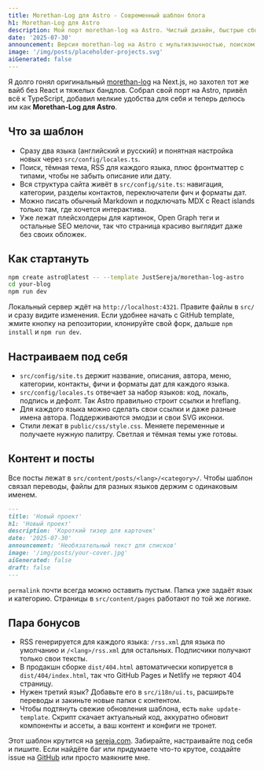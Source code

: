 ```yaml
---
title: Morethan-Log для Astro - Современный шаблон блога
h1: Morethan-Log для Astro
description: Мой порт morethan-log на Astro. Чистый дизайн, быстрые сборки, мультиязычность, поиск, RSS и типизированные конфиги из коробки.
date: '2025-07-30'
announcement: Версия morethan-log на Astro с мультиязычностью, поиском, typed-конфигами, MDX и простым обновлением.
image: '/img/posts/placeholder-projects.svg'
aiGenerated: false
---
```


Я долго гонял оригинальный [morethan-log](https://github.com/morethanmin/morethan-log) на Next.js, но захотел тот же вайб без React и тяжелых бандлов. Собрал свой порт на Astro, привёл всё к TypeScript, добавил мелкие удобства для себя и теперь делюсь им как **Morethan-Log для Astro**.

## Что за шаблон
- Сразу два языка (английский и русский) и понятная настройка новых через `src/config/locales.ts`.
- Поиск, тёмная тема, RSS для каждого языка, плюс фронтматтер с типами, чтобы не забыть описание или дату.
- Вся структура сайта живёт в `src/config/site.ts`: навигация, категории, разделы контактов, переключатели фич и форматы дат.
- Можно писать обычный Markdown и подключать MDX с React islands только там, где хочется интерактива.
- Уже лежат плейсхолдеры для картинок, Open Graph теги и остальные SEO мелочи, так что страница красиво выглядит даже без своих обложек.

## Как стартануть

```bash
npm create astro@latest -- --template JustSereja/morethan-log-astro
cd your-blog
npm run dev
```

Локальный сервер ждёт на `http://localhost:4321`. Правите файлы в `src/` и сразу видите изменения. Если удобнее начать с GitHub template, жмите кнопку на репозитории, клонируйте свой форк, дальше `npm install` и `npm run dev`.

## Настраиваем под себя

- `src/config/site.ts` держит название, описания, автора, меню, категории, контакты, фичи и форматы дат для каждого языка.
- `src/config/locales.ts` отвечает за набор языков: код, локаль, подпись и дефолт. Так Astro правильно строит ссылки и hreflang.
- Для каждого языка можно сделать свои ссылки и даже разные имена автора. Поддерживаются эмодзи и свои SVG иконки.
- Стили лежат в `public/css/style.css`. Меняете переменные и получаете нужную палитру. Светлая и тёмная темы уже готовы.

## Контент и посты

Все посты лежат в `src/content/posts/<lang>/<category>/`. Чтобы шаблон связал переводы, файлы для разных языков держим с одинаковым именем.

```markdown
---
title: 'Новый проект'
h1: 'Новый проект'
description: 'Короткий тизер для карточек'
date: '2025-07-30'
announcement: 'Необязательный текст для списков'
image: '/img/posts/your-cover.jpg'
aiGenerated: false
draft: false
---
```

`permalink` почти всегда можно оставить пустым. Папка уже задаёт язык и категорию. Страницы в `src/content/pages` работают по той же логике.

## Пара бонусов

- RSS генерируется для каждого языка: `/rss.xml` для языка по умолчанию и `/<lang>/rss.xml` для остальных. Подписчики получают только свои тексты.
- В продакшн сборке `dist/404.html` автоматически копируется в `dist/404/index.html`, так что GitHub Pages и Netlify не теряют 404 страницу.
- Нужен третий язык? Добавьте его в `src/i18n/ui.ts`, расширьте переводы и закиньте новые папки с контентом.
- Чтобы подтянуть свежие обновления шаблона, есть `make update-template`. Скрипт скачает актуальный код, аккуратно обновит компоненты и ассеты, а ваш контент и конфиги не тронет.

Этот шаблон крутится на [sereja.com](https://sereja.com/). Забирайте, настраивайте под себя и пишите. Если найдёте баг или придумаете что-то крутое, создайте issue на [GitHub](https://github.com/JustSereja/morethan-log-astro) или просто маякните мне.
